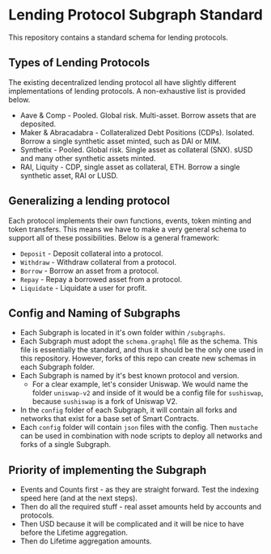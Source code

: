# Lending Protocol Subgraph Standard
This repository contains a standard schema for lending protocols. 

## Types of Lending Protocols
The existing decentralized lending protocol all have slightly different implementations of lending protocols. A non-exhaustive list is provided below.

- Aave & Comp - Pooled. Global risk. Multi-asset. Borrow assets that are deposited.
- Maker & Abracadabra - Collateralized Debt Positions (CDPs). Isolated. Borrow a single synthetic asset minted, such as DAI or MIM.
- Synthetix - Pooled. Global risk. Single asset as collateral (SNX). sUSD and many other synthetic assets minted. 
- RAI, Liquity - CDP, single asset as collateral, ETH. Borrow a single synthetic asset, RAI or LUSD.

## Generalizing a lending protocol
Each protocol implements their own functions, events, token minting and token transfers. This means we have to make a very general schema to support all of these possibilities. Below is a general framework:
- `Deposit` - Deposit collateral into a protocol.
- `Withdraw` - Withdraw collateral from a protocol.
- `Borrow` - Borrow an asset from a protocol.
- `Repay` - Repay a borrowed asset from a protocol.
- `Liquidate` - Liquidate a user for profit.

## Config and Naming of Subgraphs
- Each Subgraph is located in it's own folder within `/subgraphs`.
- Each Subgraph must adopt the `schema.graphql` file as the schema. This file is essentially the standard, and thus it should be the only one used in this repository. However, forks of this repo can create new schemas in each Subgraph folder.
- Each Subgraph is named by it's best known protocol and version.
  - For a clear example, let's consider Uniswap. We would name the folder `uniswap-v2` and inside of it would be a config file for `sushiswap`, because `sushiswap` is a fork of Uniswap V2.
- In the `config` folder of each Subgraph, it will contain all forks and networks that exist for a base set of Smart Contracts.
- Each `config` folder will contain `json` files with the config. Then `mustache` can be used in combination with node scripts to deploy all networks and forks of a single Subgraph.
## Priority of implementing the Subgraph
- Events and Counts first - as they are straight forward. Test the indexing speed here (and at the next steps).
- Then do all the required stuff - real asset amounts held by accounts and protocols.
- Then USD because it will be complicated and it will be nice to have before the Lifetime aggregation.
- Then do Lifetime aggregation amounts.
